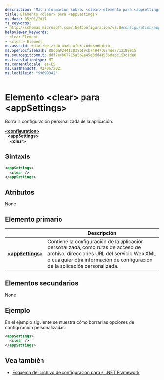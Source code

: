 ```yaml
---
description: 'Más información sobre: <clear> elemento para <appSettings>'
title: Elemento <clear> para <appSettings>
ms.date: 05/01/2017
f1_keywords:
- http://schemas.microsoft.com/.NetConfiguration/v2.0#configuration/appSettings/clear
helpviewer_keywords:
- clear Element
- <clear> Element
ms.assetid: 6d18c7be-27db-438b-8fb5-765d396b0b7b
ms.openlocfilehash: 88c6a02441c038619cb74947c024de7712189915
ms.sourcegitcommit: ddf7edb67715a5b9a45e3dd44536dabc153c1de0
ms.translationtype: MT
ms.contentlocale: es-ES
ms.lasthandoff: 02/06/2021
ms.locfileid: "99699342"
---
```

# <a name="clear-element-for-appsettings"></a>Elemento \<clear> para \<appSettings>

Borra la configuración personalizada de la aplicación.

[**\<configuration>**](../configuration-element.md)\
&nbsp;&nbsp;[**\<appSettings>**](appsettings-element-for-configuration.md)\
&nbsp;&nbsp;&nbsp;&nbsp;**\<clear>**

## <a name="syntax"></a>Sintaxis

```xml
<appSettings>
  <clear />
</appSettings>
```

## <a name="attributes"></a>Atributos

None

## <a name="parent-element"></a>Elemento primario

|     | Descripción |
| --- | ----------- |
| [**\<appSettings>**](appsettings-element-for-configuration.md) | Contiene la configuración de la aplicación personalizada, como rutas de acceso de archivo, direcciones URL del servicio Web XML o cualquier otra información de configuración de la aplicación personalizada. |

## <a name="child-elements"></a>Elementos secundarios

None

## <a name="example"></a>Ejemplo

En el ejemplo siguiente se muestra cómo borrar las opciones de configuración personalizadas:

```xml
<appSettings>
  <clear />
</appSettings>
```

## <a name="see-also"></a>Vea también

- [Esquema del archivo de configuración para el .NET Framework](../index.md)
